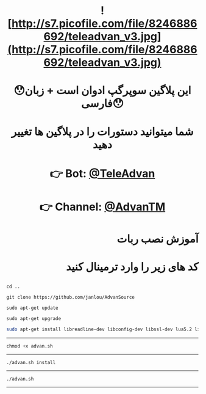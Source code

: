 # <p align="center">  <p align="center">![http://s7.picofile.com/file/8246886692/teleadvan_v3.jpg](http://s7.picofile.com/file/8246886692/teleadvan_v3.jpg)
# <p align="center">😯این پلاگین سوپرگپ ادوان است + زبان فارسی😯
# <p align="center">شما میتوانید دستورات را در پلاگین ها تغییر دهید
# <p align="center">👉 Bot: [@TeleAdvan](http://telegram.me/teleadvan)
# <p align="center">👉 Channel: [@AdvanTM](http://telegram.me/AdvanTM)

# <p align="right">آموزش نصب ربات
# <p align="right">کد های زیر را وارد ترمینال کنید
```
cd ..
```
```
git clone https://github.com/janlou/AdvanSource
```
```
sudo apt-get update
```
```
sudo apt-get upgrade
```
```bash
sudo apt-get install libreadline-dev libconfig-dev libssl-dev lua5.2 liblua5.2-dev libevent-dev make unzip git redis-server g++ libjansson-dev libpython-dev expat libexpat1-dev
```
***
`chmod +x advan.sh`
***
`./advan.sh install`
***
`./advan.sh`
***
